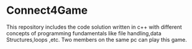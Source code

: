 # Connect4Game
This repository includes the code solution written in c++ with different concepts of programming fundamentals like file handling,data Structures,loops ,etc.
Two members on the same pc can play this game.
